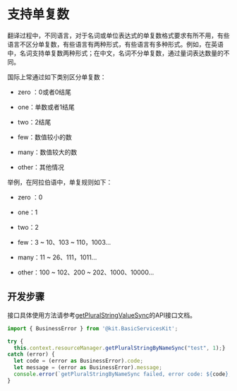 # 支持单复数

翻译过程中，不同语言，对于名词或单位表达式的单复数格式要求有所不用，有些语言不区分单复数，有些语言有两种形式，有些语言有多种形式。例如，在英语中，名词支持单复数两种形式；在中文，名词不分单复数，通过量词表达数量的不同。

国际上常通过如下类别区分单复数：

- zero ：0或者0结尾

- one：单数或者1结尾

- two：2结尾

- few：数值较小的数

- many：数值较大的数

- other：其他情况

举例，在阿拉伯语中，单复规则如下：

- zero ：0

- one：1

- two：2

- few：3 ~ 10、103 ~ 110，1003...

- many：11 ~ 26、111，1011...

- other：100 ~ 102、200 ~ 202、1000、10000...

## 开发步骤

接口具体使用方法请参考[getPluralStringValueSync](../reference/apis-localization-kit/js-apis-resource-manager.md#getpluralstringvaluesync10)的API接口文档。

```ts
import { BusinessError } from '@kit.BasicServicesKit';

try {  
  this.context.resourceManager.getPluralStringByNameSync("test", 1);} 
catch (error) {  
  let code = (error as BusinessError).code;  
  let message = (error as BusinessError).message;  
  console.error(`getPluralStringByNameSync failed, error code: ${code}, message: ${message}.`);
}
```
